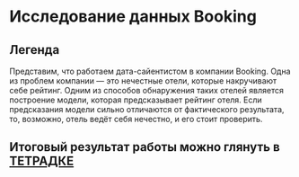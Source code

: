 # Исследование данных Booking

## Легенда

Представим, что работаем дата-сайентистом в компании Booking. Одна из проблем компании — это нечестные отели, которые накручивают себе рейтинг.
Одним из способов обнаружения таких отелей является построение модели, которая предсказывает рейтинг отеля.
Если предсказания модели сильно отличаются от фактического результата, то, возможно, отель ведёт себя нечестно, и его стоит проверить.

## Итоговый результат работы можно глянуть в [ТЕТРАДКЕ](https://github.com/khav-i/sf_data_science/blob/main/stat_tests/HR-agency%20data%20research.ipynb)
